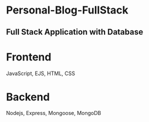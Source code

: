 # Personal-Blog-FullStack


## Full Stack Application with Database

# Frontend
JavaScript, EJS, HTML, CSS

# Backend
Nodejs, Express, Mongoose, MongoDB
